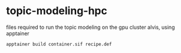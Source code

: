 # topic-modeling-hpc
files required to run the topic modeling on the gpu cluster alvis, using apptainer



``` bash
apptainer build container.sif recipe.def
```
